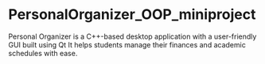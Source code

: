 # PersonalOrganizer_OOP_miniproject
Personal Organizer is a C++-based desktop application with a user-friendly GUI built using Qt It helps students manage their finances and academic schedules with ease.
